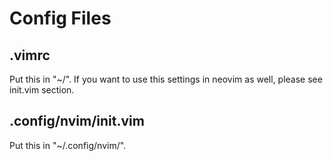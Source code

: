 # Config Files

## .vimrc
  Put this in "~/". If you want to use this settings in neovim as well, please see init.vim section.

## .config/nvim/init.vim
  Put this in "~/.config/nvim/".


